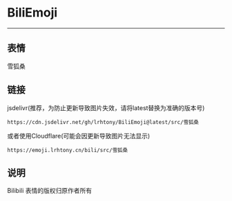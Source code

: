 # BiliEmoji
---
## 表情
雪狐桑
## 链接
jsdelivr(推荐，为防止更新导致图片失效，请将latest替换为准确的版本号)
```
https://cdn.jsdelivr.net/gh/lrhtony/BiliEmoji@latest/src/雪狐桑
```
或者使用Cloudflare(可能会因更新导致图片无法显示)
```
https://emoji.lrhtony.cn/bili/src/雪狐桑
```
## 说明
Bilibili 表情的版权归原作者所有
